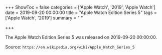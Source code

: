 +++
ShowToc = false
categories = ['Apple Watch', '2019', 'Apple Watch']
date = 2019-09-20 00:00:00
title = "Apple Watch Edition Series 5"
tags = ['Apple Watch', '2019']
summary = " "

+++

The Apple Watch Edition Series 5 was released on 2019-09-20 00:00:00.

Source: `https://en.wikipedia.org/wiki/Apple_Watch_Series_5`
